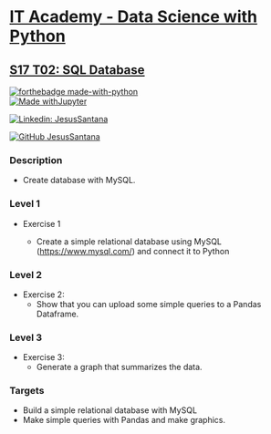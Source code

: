 # [IT Academy - Data Science with Python](https://www.barcelonactiva.cat/es/itacademy)
## [S17 T02: SQL Database](https://github.com/jesussantana/SQL-Database/blob/main/notebooks/S17_T02_SQL_Database.ipynb)

[![forthebadge made-with-python](http://ForTheBadge.com/images/badges/made-with-python.svg)](https://www.python.org/)  
[![Made withJupyter](https://img.shields.io/badge/Made%20with-Jupyter-orange?style=for-the-badge&logo=Jupyter)](https://jupyter.org/try)  

[![Linkedin: JesusSantana](https://img.shields.io/badge/-JesusSantana-blue?style=flat-square&logo=Linkedin&logoColor=white&link=https://www.linkedin.com/in/chus-santana/)](https://www.linkedin.com/in/chus-santana/)  

[![GitHub JesusSantana](https://img.shields.io/github/followers/jesussantana?label=follow&style=social)](https://github.com/jesussantana) 
 

### Description

- Create database with MySQL.


### Level 1

- Exercise 1  

  - Create a simple relational database using MySQL (https://www.mysql.com/) and connect it to Python

### Level 2

- Exercise 2: 
  - Show that you can upload some simple queries to a Pandas Dataframe.

### Level 3

- Exercise 3: 
  - Generate a graph that summarizes the data.


### Targets

- Build a simple relational database with MySQL
- Make simple queries with Pandas and make graphics.